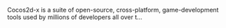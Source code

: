 Cocos2d-x is a suite of open-source, cross-platform, game-development tools used by millions of developers all over t…
